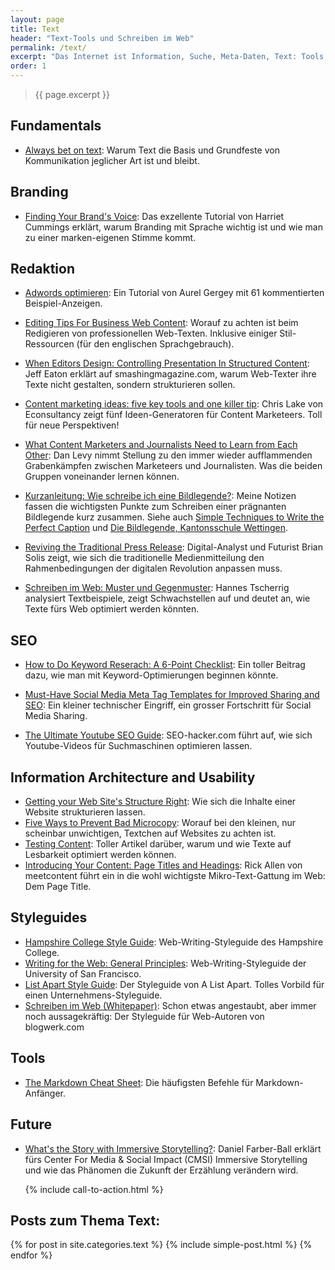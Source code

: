 ```yaml
---
layout: page
title: Text
header: "Text-Tools und Schreiben im Web"
permalink: /text/
excerpt: "Das Internet ist Information, Suche, Meta-Daten, Text: Tools, Ressourcen und Erfahrungen, welche meinen Zugang zum digitalen Text geprägt haben, finden sich hier."
order: 1
---
```


> {{ page.excerpt }}

Fundamentals
------------

- [Always bet on text](http://graydon2.dreamwidth.org/193447.html): Warum Text die Basis und Grundfeste von Kommunikation jeglicher Art ist und bleibt.

Branding
--------

- [Finding Your Brand's Voice](https://www.distilled.net/tone-of-voice/): Das exzellente Tutorial von Harriet Cummings erklärt, warum Branding mit Sprache wichtig ist und wie man zu einer marken-eigenen Stimme kommt.


Redaktion
---------

- [Adwords optimieren](http://www.gergey.com/adwords-optimieren.pdf): Ein Tutorial von Aurel Gergey mit 61 kommentierten Beispiel-Anzeigen.


- [Editing Tips For Business Web Content](http://www.smashingmagazine.com/2014/01/14/editing-tips-for-business-web-content/): Worauf zu achten ist beim Redigieren von professionellen Web-Texten. Inklusive einiger Stil-Ressourcen (für den englischen Sprachgebrauch).

- [When Editors Design: Controlling Presentation In Structured Content](http://www.smashingmagazine.com/2013/06/26/controlling-presentation-in-structured-content/): Jeff Eaton erklärt auf smashingmagazine.com, warum Web-Texter ihre Texte nicht gestalten, sondern strukturieren sollen.

- [Content marketing ideas: five key tools and one killer tip](https://econsultancy.com/blog/64665-content-marketing-ideas-five-key-tools-and-one-killer-tip/): Chris Lake von Econsultancy zeigt fünf Ideen-Generatoren für Content Marketeers. Toll für neue Perspektiven!

- [What Content Marketers and Journalists Need to Learn from Each Other](http://moz.com/blog/content-marketers-and-journalists): Dan Levy nimmt Stellung zu den immer wieder aufflammenden Grabenkämpfen zwischen Marketeers und Journalisten. Was die beiden Gruppen voneinander lernen können.

- [Kurzanleitung: Wie schreibe ich eine Bildlegende?](http://www.evernote.com/l/AOo6amgGet1IMbDCjrknwl5ozlAJjdrcEYM/): Meine Notizen fassen die wichtigsten Punkte zum Schreiben einer prägnanten Bildlegende kurz zusammen. Siehe auch [Simple Techniques to Write the Perfect Caption](http://nwscholasticpress.org/2012/09/30/follow-these-simple-techniques-to-write-the-perfect-caption-every-time-to-intrigue-inform-readers-2/) und [Die Bildlegende, Kantonsschule Wettingen](https://medienkundetest.files.wordpress.com/2014/01/die-bildlegende-20141.pdf ).

- [Reviving the Traditional Press Release](http://www.briansolis.com/2009/05/reviving-traditional-press-release/): Digital-Analyst und Futurist Brian Solis zeigt, wie sich die traditionelle Medienmitteilung den Rahmenbedingungen der digitalen Revolution anpassen muss.

- [Schreiben im Web: Muster und Gegenmuster](https://www.swipe.to/7086q): Hannes Tscherrig analysiert Textbeispiele, zeigt Schwachstellen auf und deutet an, wie Texte fürs Web optimiert werden könnten.

SEO
---

- [How to Do Keyword Reserach: A 6-Point Checklist](http://www.bruceclay.com/blog/how-to-do-keyword-research/): Ein toller Beitrag dazu, wie man mit Keyword-Optimierungen beginnen könnte.

- [Must-Have Social Media Meta Tag Templates for Improved Sharing and SEO](http://moz.com/blog/meta-data-templates-123): Ein kleiner technischer Eingriff, ein grosser Fortschritt für Social Media Sharing.

- [The Ultimate Youtube SEO Guide](https://seo-hacker.com/youtube-seo/): SEO-hacker.com führt auf, wie sich Youtube-Videos für Suchmaschinen optimieren lassen.


Information Architecture and Usability
--------------------------------------

- [Getting your Web Site's Structure Right](http://www.uxmatters.com/mt/archives/2013/04/getting-your-web-sites-structure-right.php): Wie sich die Inhalte einer Website strukturieren lassen.
- [Five Ways to Prevent Bad Microcopy](http://www.smashingmagazine.com/2013/06/17/five-ways-prevent-bad-microcopy/): Worauf bei den kleinen, nur scheinbar unwichtigen, Textchen auf Websites zu achten ist.
- [Testing Content](http://alistapart.com/article/testing-content): Toller Artikel darüber, warum und wie Texte auf Lesbarkeit optimiert werden können.
- [Introducing Your Content: Page Titles and Headings](http://meetcontent.com/blog/introducing-content-page-titles-headings/): Rick Allen von meetcontent führt ein in die wohl wichtigste Mikro-Text-Gattung im Web: Dem Page Title.

Styleguides
------------

- [Hampshire College Style Guide](https://www.hampshire.edu/communications/web-writing-style-guide): Web-Writing-Styleguide des Hampshire College.
- [Writing for the Web: General Principles](http://www.usfca.edu/redesign/styleguide/webwriting/): Web-Writing-Styleguide der University of San Francisco.
- [List Apart Style Guide](http://alistapart.com/about/style-guide): Der Styleguide von A List Apart. Tolles Vorbild für einen Unternehmens-Styleguide.
- [Schreiben im Web (Whitepaper)](http://www.blogwerk.com/downloads/whitepaper/): Schon etwas angestaubt, aber immer noch aussagekräftig: Der Styleguide für Web-Autoren von blogwerk.com

Tools
-----

- [The Markdown Cheat Sheet](http://nestacms.com/docs/creating-content/markdown-cheat-sheet): Die häufigsten Befehle für Markdown-Anfänger.

Future
------

- [What's the Story with Immersive Storytelling?](http://www.cmsimpact.org/blog/media-impact/whats-story-immersive-storytelling): Daniel Farber-Ball erklärt fürs Center For Media & Social Impact (CMSI) Immersive Storytelling und wie das Phänomen die Zukunft der Erzählung verändern wird.


<!-- Books
-----

The Yahoo! Style Guide -->

<ul class="post-list"> 
	{% include call-to-action.html %}
</ul>

## Posts zum Thema Text:

{% for post in site.categories.text %}
  {% include simple-post.html %}
{% endfor %}